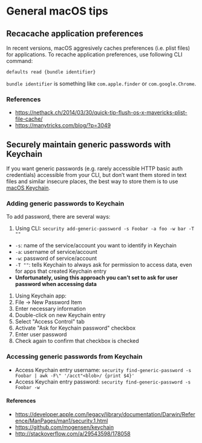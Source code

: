 # General macOS tips

## Recacache application preferences

In recent versions, macOS aggresively caches preferences (i.e. plist files) for applications. To recache application preferences, use following CLI command:

```sh
defaults read {bundle identifier}
```

`bundle identifier` is something like `com.apple.finder` or `com.google.Chrome`.

### References

* https://nethack.ch/2014/03/30/quick-tip-flush-os-x-mavericks-plist-file-cache/
* https://manytricks.com/blog/?p=3049

## Securely maintain generic passwords with Keychain

If you want generic passwords (e.g. rarely accessible HTTP basic auth credentials) accessible from your CLI, but don’t want them stored in text files and similar insecure places, the best way to store them is to use [macOS Keychain](https://en.wikipedia.org/wiki/Keychain_(software)).

### Adding generic passwords to Keychain

To add password, there are several ways:

1. Using CLI: `security add-generic-password -s Foobar -a foo -w bar -T ""`
  * `-s`: name of the service/account you want to identify in Keychain
  * `-a`: username of service/account
  * `-w`: password of service/account
  * `-T ""`: tells Keychain to always ask for permission to access data, even for apps that created Keychain entry
  * **Unfortunately, using this approach you can’t set to ask for user password when accessing data**
1. Using Keychain app:
  1. File → New Password Item
  2. Enter necessary information
  3. Double-click on new Keychain entry
  4. Select "Access Control" tab
  5. Activate "Ask for Keychain password" checkbox
  6. Enter user password
  7. Check again to confirm that checkbox is checked

### Accessing generic passwords from Keychain

* Access Keychain entry username: `security find-generic-password -s Foobar | awk -F\" '/acct"<blob>/ {print $4}'`
* Access Keychain entry password: `security find-generic-password -s Foobar -w`

#### References

* https://developer.apple.com/legacy/library/documentation/Darwin/Reference/ManPages/man1/security.1.html
* https://github.com/mogensen/keychain
* http://stackoverflow.com/a/29543598/178058
